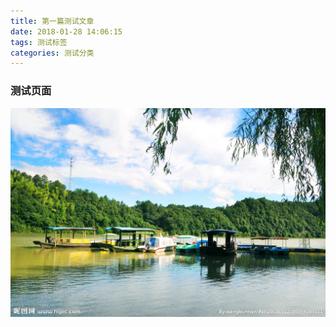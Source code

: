 ```yaml
---
title: 第一篇测试文章
date: 2018-01-28 14:06:15
tags: 测试标签
categories: 测试分类
---
```


### 测试页面

![](/images/test.jpg)
